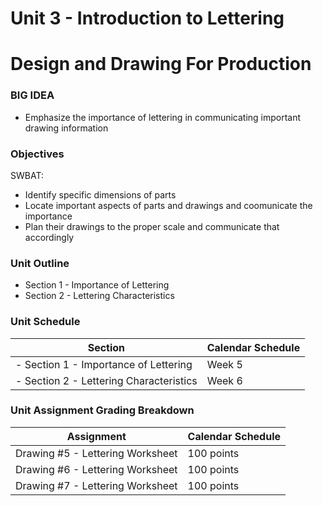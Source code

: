 # Unit 3 - Introduction to Lettering

# Design and Drawing For Production

### BIG IDEA

- Emphasize the importance of lettering in communicating important drawing information

### Objectives

SWBAT:

- Identify specific dimensions of parts
- Locate important aspects of parts and drawings and coomunicate the importance
- Plan their drawings to the proper scale and communicate that accordingly

### Unit Outline

- Section 1 - Importance of Lettering
- Section 2 - Lettering Characteristics

### Unit Schedule

| Section | Calendar Schedule |
| ------------- | ------------- |
| - Section 1 - Importance of Lettering  | Week 5 |
| - Section 2 - Lettering Characteristics  | Week 6 |

### Unit Assignment Grading Breakdown

| Assignment  | Calendar Schedule |
| ------------- | ------------- |
| Drawing #5 - Lettering Worksheet  | 100 points   |
| Drawing #6 - Lettering Worksheet  | 100 points   |
| Drawing #7 - Lettering Worksheet  | 100 points   |
